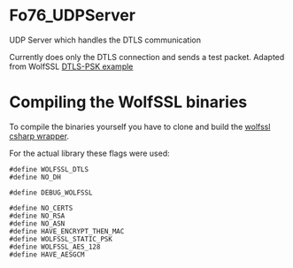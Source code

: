 # Fo76_UDPServer
UDP Server which handles the DTLS communication

Currently does only the DTLS connection and sends a test packet. Adapted from WolfSSL [DTLS-PSK example](https://github.com/wolfSSL/wolfssl/tree/master/wrapper/CSharp/wolfSSL-DTLS-PSK-Server)


# Compiling the WolfSSL binaries

To compile the binaries yourself you have to clone and build the [wolfssl csharp wrapper](https://github.com/wolfSSL/wolfssl).

For the actual library these flags were used:

```
#define WOLFSSL_DTLS
#define NO_DH

#define DEBUG_WOLFSSL

#define NO_CERTS
#define NO_RSA
#define NO_ASN
#define HAVE_ENCRYPT_THEN_MAC
#define WOLFSSL_STATIC_PSK
#define WOLFSSL_AES_128
#define HAVE_AESGCM
```
